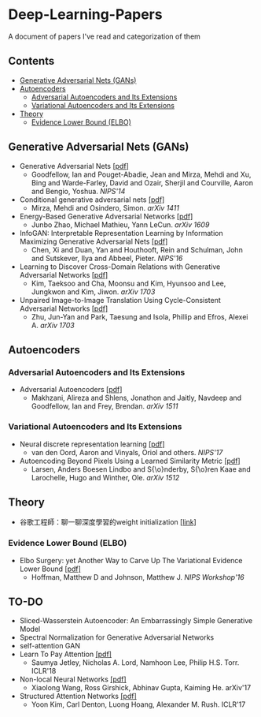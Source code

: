 # Deep-Learning-Papers

A document of papers I've read and categorization of them

## Contents
- [Generative Adversarial Nets (GANs)](#generative-adversarial-nets-gans)
- [Autoencoders](#autoencoders)
  - [Adversarial Autoencoders and Its Extensions](#adversarial-autoencoders-and-its-extensions)
  - [Variational Autoencoders and Its Extensions](#variational-autoencoders-and-its-extensions)
- [Theory](#theory)
  - [Evidence Lower Bound (ELBO)](#evidence-lower-bound-elbo)

## Generative Adversarial Nets (GANs)
- Generative Adversarial Nets [[pdf]](http://papers.nips.cc/paper/5423-generative-adversarial-nets.pdf)
  - Goodfellow, Ian and Pouget-Abadie, Jean and Mirza, Mehdi and Xu, Bing and Warde-Farley, David and Ozair, Sherjil and Courville, Aaron and Bengio, Yoshua. *NIPS'14*
- Conditional generative adversarial nets [[pdf]](https://arxiv.org/pdf/1411.1784.pdf)
  - Mirza, Mehdi and Osindero, Simon. *arXiv 1411*
- Energy-Based Generative Adversarial Networks [[pdf]](https://arxiv.org/abs/1609.03126)
  - Junbo Zhao, Michael Mathieu, Yann LeCun. *arXiv 1609*
- InfoGAN: Interpretable Representation Learning by Information Maximizing Generative Adversarial Nets [[pdf]](http://papers.nips.cc/paper/6399-infogan-interpretable-representation-learning-by-information-maximizing-generative-adversarial-nets.pdf)
  - Chen, Xi and Duan, Yan and Houthooft, Rein and Schulman, John and Sutskever, Ilya and Abbeel, Pieter. *NIPS'16*
- Learning to Discover Cross-Domain Relations with Generative Adversarial Networks [[pdf]](https://arxiv.org/pdf/1703.05192.pdf)
  - Kim, Taeksoo and Cha, Moonsu and Kim, Hyunsoo and Lee, Jungkwon and Kim, Jiwon. *arXiv 1703*
- Unpaired Image-to-Image Translation Using Cycle-Consistent Adversarial Networks [[pdf]](https://arxiv.org/pdf/1703.10593.pdf)
  - Zhu, Jun-Yan and Park, Taesung and Isola, Phillip and Efros, Alexei A. *arXiv 1703*

## Autoencoders

### Adversarial Autoencoders and Its Extensions
- Adversarial Autoencoders [[pdf]](https://arxiv.org/pdf/1511.05644.pdf)
  - Makhzani, Alireza and Shlens, Jonathon and Jaitly, Navdeep and Goodfellow, Ian and Frey, Brendan. *arXiv 1511*

### Variational Autoencoders and Its Extensions
- Neural discrete representation learning [[pdf]](http://papers.nips.cc/paper/7210-neural-discrete-representation-learning.pdf)
  - van den Oord, Aaron and Vinyals, Oriol and others. *NIPS'17*
- Autoencoding Beyond Pixels Using a Learned Similarity Metric [[pdf]](https://arxiv.org/pdf/1512.09300.pdf)
  - Larsen, Anders Boesen Lindbo and S{\o}nderby, S{\o}ren Kaae and Larochelle, Hugo and Winther, Ole. *arXiv 1512*
  
## Theory
- 谷歌工程師：聊一聊深度學習的weight initialization [[link]](https://www.hksilicon.com/articles/1292771)

### Evidence Lower Bound (ELBO)
- Elbo Surgery: yet Another Way to Carve Up The Variational Evidence Lower Bound [[pdf]](http://approximateinference.org/accepted/HoffmanJohnson2016.pdf)
  - Hoffman, Matthew D and Johnson, Matthew J. *NIPS Workshop'16*
  
## TO-DO
- Sliced-Wasserstein Autoencoder: An Embarrassingly Simple Generative Model
- Spectral Normalization for Generative Adversarial Networks
- self-attention GAN
- Learn To Pay Attention [[pdf]](https://arxiv.org/abs/1804.02391)
  - Saumya Jetley, Nicholas A. Lord, Namhoon Lee, Philip H.S. Torr. ICLR'18
- Non-local Neural Networks [[pdf]](https://arxiv.org/abs/1711.07971)
  - Xiaolong Wang, Ross Girshick, Abhinav Gupta, Kaiming He. arXiv'17
- Structured Attention Networks [[pdf]](https://arxiv.org/abs/1702.00887)
  - Yoon Kim, Carl Denton, Luong Hoang, Alexander M. Rush. ICLR'17
